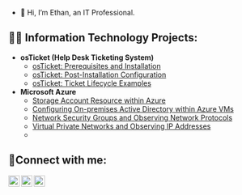- 👋 Hi, I’m Ethan, an IT Professional.

<h2>👨‍💻 Information Technology Projects:</h2>

- <b>osTicket (Help Desk Ticketing System)</b>
  - [osTicket: Prerequisites and Installation](https://github.com/EthanZSu/osticket-prereqs)
  - [osTicket: Post-Installation Configuration](https://github.com/EthanZSu/EthanZSu/post-install-config)
  - [osTicket: Ticket Lifecycle Examples](https://github.com/EthanZSu/EthanZSu/ticket-lifecycle)
- <b>Microsoft Azure</b>
  - [Storage Account Resource within Azure](https://github.com/EthanZSu/azure-storage-account)
  - [Configuring On-premises Active Directory within Azure VMs](https://github.com/EthanZSu/EthanZSu/configure-ad)
  - [Network Security Groups and Observing Network Protocols](https://github.com/EthanZSu/EthanZSu-azure-network-protocols)
  - [Virtual Private Networks and Observing IP Addresses](https://github.com/EthanZSu/vpn-and-ips)
  -  
<h2>🤳Connect with me:</h2>

[<img align="left" alt="Josh | Twitter" width="22px" src="https://cdn.jsdelivr.net/npm/simple-icons@v3/icons/twitter.svg" />][twitter]
[<img align="left" alt="Josh | LinkedIn" width="22px" src="https://cdn.jsdelivr.net/npm/simple-icons@v3/icons/linkedin.svg" />][linkedin]
[<img align="left" alt="Josh | Instagram" width="22px" src="https://cdn.jsdelivr.net/npm/simple-icons@v3/icons/instagram.svg" />][instagram]

[twitter]: https://twitter.com/Josh
[instagram]: https://www.instagram.com/Josh
[linkedin]: https://linkedin.com/in/Josh

<!---
EthanZSu/EthanZSu is a ✨ special ✨ repository because its `README.md` (this file) appears on your GitHub profile.
You can click the Preview link to take a look at your changes.
--->
